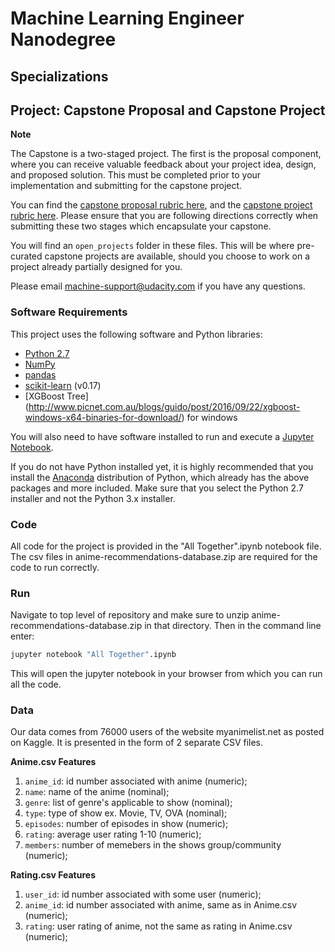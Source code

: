 # Machine Learning Engineer Nanodegree
## Specializations
## Project: Capstone Proposal and Capstone Project

**Note**

The Capstone is a two-staged project. The first is the proposal component, where you can receive valuable feedback about your project idea, design, and proposed solution. This must be completed prior to your implementation and submitting for the capstone project. 

You can find the [capstone proposal rubric here](https://review.udacity.com/#!/rubrics/410/view), and the [capstone project rubric here](https://review.udacity.com/#!/rubrics/108/view). Please ensure that you are following directions correctly when submitting these two stages which encapsulate your capstone.

You will find an `open_projects` folder in these files. This will be where pre-curated capstone projects are available, should you choose to work on a project already partially designed for you. 

Please email [machine-support@udacity.com](mailto:machine-support@udacity.com) if you have any questions.

### Software Requirements
This project uses the following software and Python libraries:

- [Python 2.7](https://www.python.org/download/releases/2.7/)
- [NumPy](http://www.numpy.org/)
- [pandas](http://pandas.pydata.org/)
- [scikit-learn](http://scikit-learn.org/0.17/install.html) (v0.17)
- [XGBoost Tree] (http://www.picnet.com.au/blogs/guido/post/2016/09/22/xgboost-windows-x64-binaries-for-download/) for windows

You will also need to have software installed to run and execute a [Jupyter Notebook](http://ipython.org/notebook.html).

If you do not have Python installed yet, it is highly recommended that you install the [Anaconda](http://continuum.io/downloads) distribution of Python, which already has the above packages and more included. Make sure that you select the Python 2.7 installer and not the Python 3.x installer.

### Code
All code for the project is provided in the "All Together".ipynb notebook file. The csv files in anime-recommendations-database.zip are required for the code to run correctly. 

### Run
Navigate to top level of repository and make sure to unzip anime-recommendations-database.zip in that directory. Then in the command line enter:

```bash
jupyter notebook "All Together".ipynb
```

This will open the jupyter notebook in your browser from which you can run all the code.

### Data

Our data comes from 76000 users of the website myanimelist.net as posted on Kaggle. It is
presented in the form of 2 separate CSV files.

**Anime.csv Features**
1) `anime_id`: id number associated with anime (numeric);
2) `name`: name of the anime (nominal);
3) `genre`: list of genre's applicable to show (nominal);
4) `type`: type of show ex. Movie, TV, OVA (nominal);
5) `episodes`: number of episodes in show (numeric);
6) `rating`: average user rating 1-10 (numeric);
7) `members`: number of memebers in the shows group/community (numeric);

**Rating.csv Features**
1) `user_id`: id number associated with some user (numeric);
2) `anime_id`: id number associated with anime, same as in Anime.csv (numeric);
3) `rating`: user rating of anime, not the same as rating in Anime.csv (numeric);